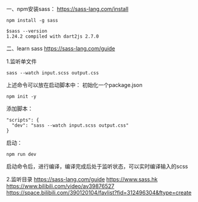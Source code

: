 一、npm安装sass：
https://sass-lang.com/install
```
npm install -g sass
```

```
$sass --version
1.24.2 compiled with dart2js 2.7.0
```

二、learn sass
https://sass-lang.com/guide

1.监听单文件
```
sass --watch input.scss output.css
```
上述命令可以放在启动脚本中：
初始化一个package.json
```
npm init -y
```
添加脚本：
```
"scripts": {
  "dev": "sass --watch input.scss output.css"
}
```
启动：
```
npm run dev
```
启动命令后，进行编译，编译完成后处于监听状态，可以实时编译输入的scss

2.监听目录
https://sass-lang.com/guide
https://www.sass.hk
https://www.bilibili.com/video/av39876527
https://space.bilibili.com/390120104/favlist?fid=312496304&ftype=create


